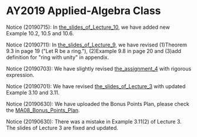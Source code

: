 # AY2019 Applied-Algebra Class
Notice (20190715): In [the_slides_of_Lecture_10](https://github.com/uoaworks/Applied-Algebra/blob/master/Lecture10_slides_after_class.pdf), we have added new Example 10.2, 10.5 and 10.6.

Notice (20190711): In [the_slides_of_Lecture_9](https://github.com/uoaworks/Applied-Algebra/blob/master/Lecture9_slides_after_class.pdf), we have revised (1)Theorem 9.3 in page 19 ("Let R be a ring."), (2)Example 9.8 in page 20 and (3)add definition for "ring with unity" in appendix. 

Notice (20190703): We have slightly revised [the_assignment_4](https://github.com/uoaworks/Applied-Algebra/blob/master/Assignment4.pdf) with rigorous expression.

Notice (20190701): We have revised [the_slides_of_Lecture_3](https://github.com/uoaworks/Applied-Algebra/blob/master/Lecture3_slides_after_class.pdf) with updated Example 3.10 and 3.11.

Notice (20190630): We have uploaded the Bonus Points Plan, please check the [MA08_Bonus_Points_Plan](https://github.com/uoaworks/Applied-Algebra/blob/master/%5BImportant%20Notice%5DMA08_Bonus_Points_Plan.pdf).

Notice (20190630): There was a mistake in Example 3.11(2) of Lecture 3. The slides of Lecture 3 are fixed and updated.
